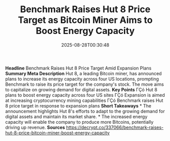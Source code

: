 ﻿---
title: "Benchmark Raises Hut 8 Price Target as Bitcoin Miner Aims to Boost Energy Capacity"
date: "2025-08-28T00:30:48"
category: "Markets"
summary: ""
slug: "benchmark raises hut 8 price target as bitcoin miner aims to"
source_urls:
  - "https://decrypt.co/337066/benchmark-raises-hut-8-price-bitcoin-miner-boost-energy-capacity"
seo:
  title: "Benchmark Raises Hut 8 Price Target as Bitcoin Miner Aims to Boost Energy Capacity | Hash n Hedge"
  description: ""
  keywords: ["news", "markets", "brief"]
---
**Headline** Benchmark Raises Hut 8 Price Target Amid Expansion Plans  **Summary Meta Description** Hut 8, a leading Bitcoin miner, has announced plans to increase its energy capacity across four US locations, prompting Benchmark to raise its price target for the company's stock. The move aims to capitalize on growing demand for digital assets.  **Key Points**  ΓÇó Hut 8 plans to boost energy capacity across four US sites ΓÇó Expansion is aimed at increasing cryptocurrency mining capabilities ΓÇó Benchmark raises Hut 8 price target in response to expansion plans  **Short Takeaways**  * The announcement highlights Hut 8's efforts to adapt to the growing demand for digital assets and maintain its market share. * The increased energy capacity will enable the company to produce more Bitcoins, potentially driving up revenue.  **Sources** https://decrypt.co/337066/benchmark-raises-hut-8-price-bitcoin-miner-boost-energy-capacity 
